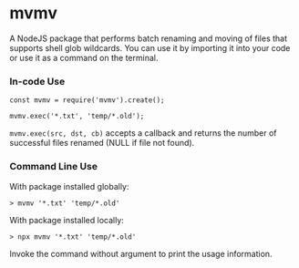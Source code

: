 # mvmv

A NodeJS package that performs batch renaming and moving of files that supports shell glob wildcards.  You can use it by importing it into your code or use it as a command on the terminal.

### In-code Use
```
const mvmv = require('mvmv').create();

mvmv.exec('*.txt', 'temp/*.old');
```

`mvmv.exec(src, dst, cb)` accepts a callback and returns the number of successful files renamed (NULL if file not found).

### Command Line Use
With package installed globally:
````
> mvmv '*.txt' 'temp/*.old'
````

With package installed locally:
```
> npx mvmv '*.txt' 'temp/*.old'
```

Invoke the command without argument to print the usage information.
